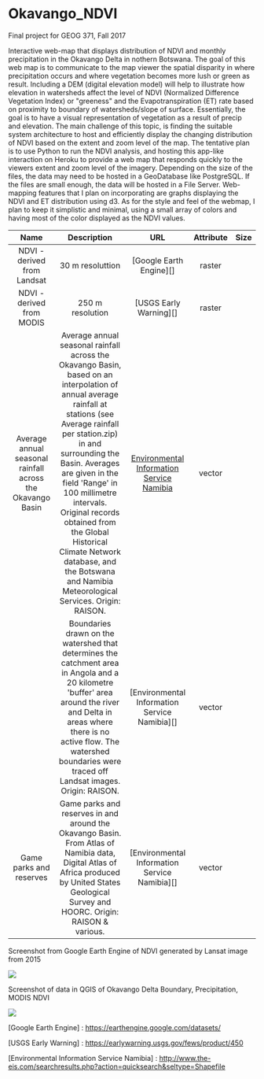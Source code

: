 # Okavango_NDVI

Final project for GEOG 371, Fall 2017

Interactive web-map that displays distribution of NDVI and monthly precipitation in the Okavango Delta in nothern Botswana. The goal of this web map is to communicate to the map viewer the spatial disparity in where precipitation occurs and where vegetation becomes more lush or green as result. Including a DEM (digital elevation model) will help to illustrate how elevation in watersheds affect the level of NDVI (Normalized Difference Vegetation Index) or "greeness" and the Evapotranspiration (ET) rate based on proximity to boundary of watersheds/slope of surface. Essentially, the goal is to have a visual representation of vegetation as a result of precip and elevation. The main challenge of this topic, is finding the suitable system architecture to host and efficiently display the changing distribution of NDVI based on the extent and zoom level of the map. The tentative plan is to use Python to run the NDVI analysis, and hosting this app-like interaction on Heroku to provide a web map that responds quickly to the viewers extent and zoom level of the imagery. Depending on the size of the files, the data may need to be hosted in a GeoDatabase like PostgreSQL. If the files are small enough, the data will be hosted in a File Server. Web-mapping features that I plan on incorporating are graphs displaying the NDVI and ET distribution using d3. As for the style and feel of the webmap, I plan to keep it simplistic and minimal, using a small array of colors and having most of the color displayed as the NDVI values.



|                   Name                   |               Description                |                   URL                    | Attribute | Size |
| :--------------------------------------: | :--------------------------------------: | :--------------------------------------: | :-------: | :--: |
|       NDVI - derived from Landsat        |             30 m resoluttion             |         [Google Earth Engine][]          |  raster   |      |
|        NDVI - derived from MODIS         |             250 m resolution             |          [USGS Early Warning][]          |  raster   |      |
| Average annual seasonal rainfall across the Okavango Basin | Average annual seasonal rainfall across the Okavango Basin, based on an interpolation of annual average rainfall at stations (see Average rainfall per station.zip) in and surrounding the Basin. Averages are given in the field 'Range' in 100 millimetre intervals. Original records obtained from the Global Historical Climate Network database, and the Botswana and Namibia Meteorological Services. Origin: RAISON. | [Environmental Information Service Namibia]( http://www.the-eis.com/searchresults.php?action=quicksearch&seltype=Shapefile) |  vector   |      |
|                                          | Boundaries drawn on the watershed that determines the catchment area in Angola and a 20 kilometre 'buffer' area around the river and Delta in areas where there is no active flow. The watershed boundaries were traced off Landsat images. Origin: RAISON. | [Environmental Information Service Namibia][] |  vector   |      |
|         Game parks and reserves          | Game parks and reserves in and around the Okavango Basin. From Atlas of Namibia data, Digital Atlas of Africa produced by United States Geological Survey and HOORC. Origin: RAISON & various. | [Environmental Information Service Namibia][] |  vector   |      |

Screenshot from Google Earth Engine of NDVI generated by Lansat image from 2015

![](https://github.com/hannahfriedrich/Okavango_NDVI/blob/master/img/GEE_NDVI.png)

Screenshot of data in QGIS of Okavango Delta Boundary, Precipitation, MODIS NDVI

![](https://github.com/hannahfriedrich/Okavango_NDVI/blob/master/img/QGIS_DataPic.png)



[Google Earth Engine] : https://earthengine.google.com/datasets/

[USGS Early Warning] : https://earlywarning.usgs.gov/fews/product/450

[Environmental Information Service Namibia] : http://www.the-eis.com/searchresults.php?action=quicksearch&seltype=Shapefile











